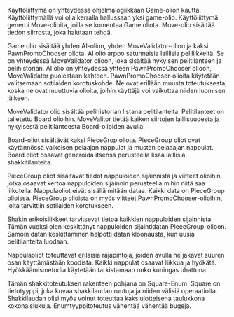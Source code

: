 Käyttöliittymä on yhteydessä ohjelmalogiikkaan Game-olion kautta. Käyttöliittymällä voi olla kerralla hallussaan yksi game-olio. Käyttöliittymä generoi Move-olioita, joilla se komentaa Game oliota. Move-olio sisältää tiedon siirrosta, joka halutaan tehdä.

Game olio sisältää yhden AI-olion, yhden MoveValidator-olion ja kaksi PawnPromoChooser oliota. AI olio arpoo satunnaisia laillisia peliliikkeitä. Se on yhteydessä MoveValidator olioon, joka sisältää nykyisen pelitilanteen ja pelihistorian. AI olio on yhteydessä yhteen PawnPromoChooser olioon, MoveValidator puolestaan kahteen. PawnPromoChooser-olioita käytetään valitsemaan sotilaiden korotuskohde. Ne ovat erillään muusta toteutuksesta, koska ne ovat muuttuvia olioita, joihin käyttäjä voi vaikuttaa niiden luomisen jälkeen.


MoveValidator olio sisältää pelihistorian listana pelitilanteita. Pelitilanteet on talletettu Board olioihin. MoveValitor tietää kaiken siirtojen laillisuudesta ja nykyisestä pelitilanteesta Board-olioiden avulla.

Board-oliot sisältävät kaksi PieceGrop oliota. PieceGroup oliot ovat käytännössä valkoisen pelaajan nappulat ja mustan pelaaajan nappulat. Board oliot osaavat generoida itsensä perusteella lisää laillisia shakkitilanteita.

PieceGroup oliot sisältävät tiedot nappuloiden sijainnista ja viitteet olioihin, jotka osaavat kertoa nappuloiden sijainnin perusteella mihin niitä saa liikutella. Nappulaoliot eivät sisällä mitään dataa. Kaikki data on PieceGroup olioissa. PieceGroup olioista on myös viitteet PawnPromoChooser-olioihin, joita tarvittiin sotilaiden korotukseen.

Shakin erikoisliikkeet tarvitsevat tietoa kaikkien nappuloiden sijainnista. Tämän vuoksi olen keskittänyt nappuloiden sijaintidatan PieceGroup-olioon. Samoin datan keskittäminen helpotti datan kloonausta, kun uusia pelitilanteita luodaan.

Nappulaoliot toteuttavat erilaisia rajapintoja, joiden avulla ne jakavat suuren osan käyttämästään koodista. Kaikki nappulat osaavat liikkua ja hyökätä. Hyökkäämismetodia käytetään tarkistamaan onko kuningas uhattuna.

Tämän shakkitoteutuksen rakenteen pohjana on Square-Enum. Square on tietotyyppi, joka kuvaa shakkilaudan ruutuja ja niiden välisiä operaatioita. Shakkilaudan olisi myös voinut toteuttaa kaksiulotteisena taulukkona kokonaislukuja. Enumtyyppitoteutus vähentää vähentää bugeja. 



